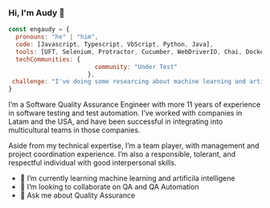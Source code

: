 ### Hi, I'm Audy 👋

```js
const engaudy = {
  pronouns: "he" | "him",
  code: [Javascript, Typescript, VbScript, Python, Java],
  tools: [UFT, Selenium, Protractor, Cucumber, WebDriverIO, Chai, Docker, Jenkins, VSTS],
  techCommunities: {
                        community: "Under Test"
                      },
 challenge: "I've doing some researcing about machine learning and artifial intelligence. Focus on it!"
}
```

I’m a Software Quality Assurance Engineer with more 11 years of experience in software testing and test automation. I’ve worked with companies in Latam and the USA, and have been successful in integrating into multicultural teams in those companies.

Aside from my technical expertise, I’m a team player, with management and project coordination experience. I’m also a responsible, tolerant, and respectful individual with good interpersonal skills.

- 🌱 I’m currently learning machine learning and artificila intelligene
- 👯 I’m looking to collaborate on QA and QA Automation
- 💬 Ask me about Quality Assurance
